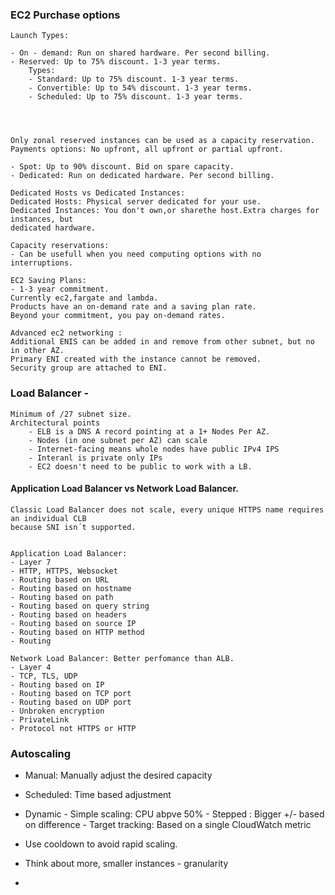 ### EC2 Purchase options

    Launch Types: 

    - On - demand: Run on shared hardware. Per second billing.
    - Reserved: Up to 75% discount. 1-3 year terms.
        Types:
        - Standard: Up to 75% discount. 1-3 year terms.
        - Convertible: Up to 54% discount. 1-3 year terms.
        - Scheduled: Up to 75% discount. 1-3 year terms.
    



    Only zonal reserved instances can be used as a capacity reservation.
    Payments options: No upfront, all upfront or partial upfront.

    - Spot: Up to 90% discount. Bid on spare capacity.
    - Dedicated: Run on dedicated hardware. Per second billing.
    
    Dedicated Hosts vs Dedicated Instances:
    Dedicated Hosts: Physical server dedicated for your use.
    Dedicated Instances: You don't own,or sharethe host.Extra charges for instances, but
    dedicated hardware.
    
    Capacity reservations:
    - Can be usefull when you need computing options with no interruptions.
    
    EC2 Saving Plans:
    - 1-3 year commitment.
    Currently ec2,fargate and lambda.
    Products have an on-demand rate and a saving plan rate.
    Beyond your commitment, you pay on-demand rates.

    Advanced ec2 networking :
    Additional ENIS can be added in and remove from other subnet, but no in other AZ.
    Primary ENI created with the instance cannot be removed.
    Security group are attached to ENI.
    

### Load Balancer -  

    Minimum of /27 subnet size.
    Architectural points
        - ELB is a DNS A record pointing at a 1+ Nodes Per AZ.
        - Nodes (in one subnet per AZ) can scale
        - Internet-facing means whole nodes have public IPv4 IPS
        - Interanl is private only IPs
        - EC2 doesn't need to be public to work with a LB.

#### Application Load Balancer vs Network Load Balancer.

    Classic Load Balancer does not scale, every unique HTTPS name requires an individual CLB
    because SNI isn´t supported.


    Application Load Balancer:
    - Layer 7
    - HTTP, HTTPS, Websocket
    - Routing based on URL
    - Routing based on hostname
    - Routing based on path
    - Routing based on query string
    - Routing based on headers
    - Routing based on source IP
    - Routing based on HTTP method
    - Routing

    Network Load Balancer: Better perfomance than ALB.
    - Layer 4
    - TCP, TLS, UDP
    - Routing based on IP
    - Routing based on TCP port
    - Routing based on UDP port
    - Unbroken encryption
    - PrivateLink
    - Protocol not HTTPS or HTTP

### Autoscaling 

- Manual: Manually adjust the desired capacity
- Scheduled: Time based adjustment
- Dynamic
        - Simple scaling: CPU abpve 50%
        - Stepped : Bigger +/- based on difference
        - Target tracking: Based on a single CloudWatch metric

- Use cooldown to avoid rapid scaling.
- Think about more, smaller instances - granularity
- 
